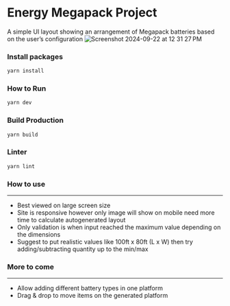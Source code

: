 # Energy Megapack Project

A simple UI layout showing an arrangement of Megapack batteries based on the user’s configuration
![Screenshot 2024-09-22 at 12 31 27 PM](https://github.com/user-attachments/assets/de82d9c0-6a0d-428d-8226-a0b489ef3624)

### Install packages
```sh
yarn install
```

### How to Run
```sh
yarn dev
```

### Build Production
```sh
yarn build
```

### Linter
```sh
yarn lint
```
### How to use
---------------
- Best viewed on large screen size
- Site is responsive however only image will show on mobile need more time to calculate autogenerated layout
- Only validation is when input reached the maximum value depending on the dimensions
- Suggest to put realistic values like 100ft x 80ft (L x W) then try adding/subtracting quantity up to the min/max

### More to come
---------------
- Allow adding different battery types in one platform
- Drag & drop to move items on the generated platform

